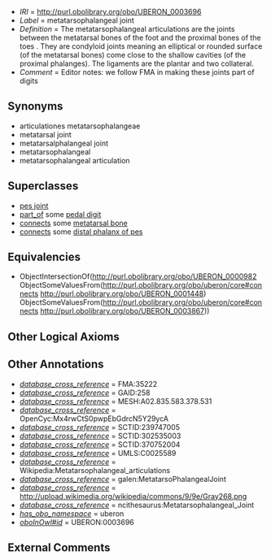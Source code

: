  * *IRI* = http://purl.obolibrary.org/obo/UBERON_0003696
 * *Label* = metatarsophalangeal joint
 * *Definition* = The metatarsophalangeal articulations are the joints between the metatarsal bones of the foot and the proximal bones of the toes . They are condyloid joints meaning an elliptical or rounded surface (of the metatarsal bones) come close to the shallow cavities (of the proximal phalanges). The ligaments are the plantar and two collateral.
 * *Comment* = Editor notes: we follow FMA in making these joints part of digits

## Synonyms

 * articulationes metatarsophalangeae
 * metatarsal joint
 * metatarsalphalangeal joint
 * metatarsophalangeal
 * metatarsophalangeal articulation

## Superclasses

 * [pes joint](../../UBERON/87/UBERON_0001487.md)
 * [part_of](../../BFO/50/BFO_0000050.md) some [pedal digit](../../UBERON/66/UBERON_0001466.md)
 * [connects](../../ts/core#connects.md) some [metatarsal bone](../../UBERON/48/UBERON_0001448.md)
 * [connects](../../ts/core#connects.md) some [distal phalanx of pes](../../UBERON/67/UBERON_0003867.md)

## Equivalencies

 * ObjectIntersectionOf(<http://purl.obolibrary.org/obo/UBERON_0000982> ObjectSomeValuesFrom(<http://purl.obolibrary.org/obo/uberon/core#connects> <http://purl.obolibrary.org/obo/UBERON_0001448>) ObjectSomeValuesFrom(<http://purl.obolibrary.org/obo/uberon/core#connects> <http://purl.obolibrary.org/obo/UBERON_0003867>))

## Other Logical Axioms


## Other Annotations

 * *[database_cross_reference](../../ef/oboInOwl#hasDbXref.md)* = FMA:35222
 * *[database_cross_reference](../../ef/oboInOwl#hasDbXref.md)* = GAID:258
 * *[database_cross_reference](../../ef/oboInOwl#hasDbXref.md)* = MESH:A02.835.583.378.531
 * *[database_cross_reference](../../ef/oboInOwl#hasDbXref.md)* = OpenCyc:Mx4rwCtS0pwpEbGdrcN5Y29ycA
 * *[database_cross_reference](../../ef/oboInOwl#hasDbXref.md)* = SCTID:239747005
 * *[database_cross_reference](../../ef/oboInOwl#hasDbXref.md)* = SCTID:302535003
 * *[database_cross_reference](../../ef/oboInOwl#hasDbXref.md)* = SCTID:370752004
 * *[database_cross_reference](../../ef/oboInOwl#hasDbXref.md)* = UMLS:C0025589
 * *[database_cross_reference](../../ef/oboInOwl#hasDbXref.md)* = Wikipedia:Metatarsophalangeal_articulations
 * *[database_cross_reference](../../ef/oboInOwl#hasDbXref.md)* = galen:MetatarsoPhalangealJoint
 * *[database_cross_reference](../../ef/oboInOwl#hasDbXref.md)* = http://upload.wikimedia.org/wikipedia/commons/9/9e/Gray268.png
 * *[database_cross_reference](../../ef/oboInOwl#hasDbXref.md)* = ncithesaurus:Metatarsophalangeal_Joint
 * *[has_obo_namespace](../../ce/oboInOwl#hasOBONamespace.md)* = uberon
 * *[oboInOwl#id](../../id/oboInOwl#id.md)* = UBERON:0003696

## External Comments

